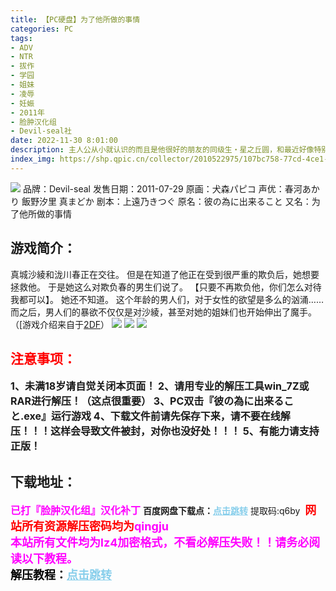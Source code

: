 ```yaml
---
title: 【PC硬盘】为了他所做的事情
categories: PC
tags:
- ADV
- NTR
- 拔作
- 学园
- 姐妹
- 凌辱
- 妊娠
- 2011年
- 脸肿汉化组
- Devil-seal社
date: 2022-11-30 8:01:00
description: 主人公从小就认识的而且是他很好的朋友的同级生・星之丘圆，和最近好像特别疏远主人公的实妹・花咲樱，也参加了“新娘候选人”竞选。这三个人对桃真来说都是很重要的女性。但是，只能选一个人做新娘。她们各自都有着不能和桃真坦白的真心，正因如此桃真不得不犹豫，苦恼，最后做出自己的决定……
index_img: https://shp.qpic.cn/collector/2010522975/107bc758-77cd-4ce1-9203-99dd8ecba5f9/0
---
```

![](https://shp.qpic.cn/collector/2010522975/107bc758-77cd-4ce1-9203-99dd8ecba5f9/0)
品牌：Devil-seal
发售日期：2011-07-29
原画：犬森パピコ
声优：春河あかり 飯野汐里 真まどか
剧本：上遠乃きつぐ
原名：彼の為に出来ること
又名：为了他所做的事情

## 游戏简介：
真城沙綾和泷川春正在交往。
但是在知道了他正在受到很严重的欺负后，她想要拯救他。
于是她这么对欺负春的男生们说了。
【只要不再欺负他，你们怎么对待我都可以】。
她还不知道。
这个年龄的男人们，对于女性的欲望是多么的汹涌……
而之后，男人们的暴欲不仅仅是对沙綾，甚至对她的姐妹们也开始伸出了魔手。
（[游戏介绍来自于[2DF](https://galge.fun/topics/1951)）
![](https://shp.qpic.cn/collector/2010522975/164dfd7c-e926-4140-9626-957884147430/0)
![](https://shp.qpic.cn/collector/2010522975/8cd89956-e12e-403b-8a1c-74818b674e32/0)
![](https://shp.qpic.cn/collector/2010522975/9331b8f9-8e7c-4929-ae06-ad8e9bf662ff/0)





## <font color=#FF0000 >注意事项：</font>
<font size=3><b>1、未满18岁请自觉关闭本页面！
2、请用专业的解压工具win_7Z或RAR进行解压！（这点很重要）
3、PC双击『彼の為に出来ること.exe』运行游戏
4、下载文件前请先保存下来，请不要在线解压！！！这样会导致文件被封，对你也没好处！！！
5、有能力请支持正版！</b></font>

## 下载地址：
<font color=#FF00FF size=3>**已打『脸肿汉化组』汉化补丁**</font>
<b>百度网盘下载点：</b><a href="https://pan.baidu.com/s/1ehGCwupOK1JelIGZolLdHw?pwd=q6by" style="color: #87CEEB;"><b>点击跳转</b></a> 提取码:q6by
<a style="padding: 0" href="https://post.qingju.org/AD/"><img style="max-width:100%" src="https://img.acgus.top/i/2024/07/478f689b8021d8d499ab43d21acf137a.gif" alt=""></a>
<b><font color=#FF0000 size=4>网站所有资源解压密码均为</b></font><b><font color=#FF00FF size=4>qingju</font><font color=#FF0000 ></font></b><br><b><font color=#FF00FF size=4>本站所有文件均为lz4加密格式，不看必解压失败！！请务必阅读以下教程。</b></font><br><b><font color=#000 size=4>解压教程：</b><a href="https://post.qingju.org/tutorial/000/" style="color: #87CEEB;"><b>点击跳转</b></a>